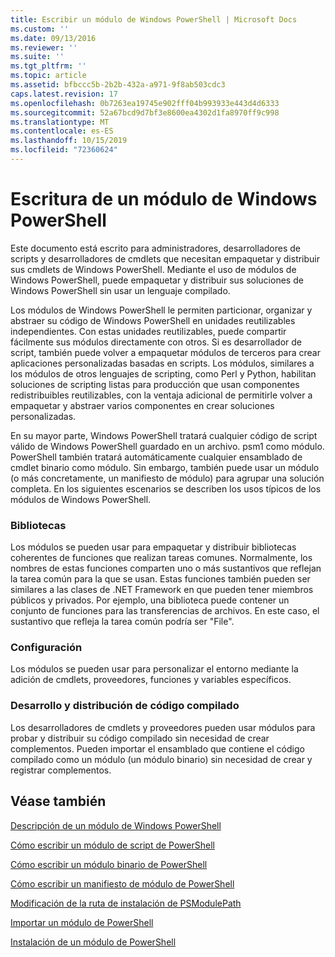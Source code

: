 ```yaml
---
title: Escribir un módulo de Windows PowerShell | Microsoft Docs
ms.custom: ''
ms.date: 09/13/2016
ms.reviewer: ''
ms.suite: ''
ms.tgt_pltfrm: ''
ms.topic: article
ms.assetid: bfbccc5b-2b2b-432a-a971-9f8ab503cdc3
caps.latest.revision: 17
ms.openlocfilehash: 0b7263ea19745e902fff04b993933e443d4d6333
ms.sourcegitcommit: 52a67bcd9d7bf3e8600ea4302d1fa8970ff9c998
ms.translationtype: MT
ms.contentlocale: es-ES
ms.lasthandoff: 10/15/2019
ms.locfileid: "72360624"
---
```

# <a name="writing-a-windows-powershell-module"></a>Escritura de un módulo de Windows PowerShell

Este documento está escrito para administradores, desarrolladores de scripts y desarrolladores de cmdlets que necesitan empaquetar y distribuir sus cmdlets de Windows PowerShell. Mediante el uso de módulos de Windows PowerShell, puede empaquetar y distribuir sus soluciones de Windows PowerShell sin usar un lenguaje compilado.

Los módulos de Windows PowerShell le permiten particionar, organizar y abstraer su código de Windows PowerShell en unidades reutilizables independientes. Con estas unidades reutilizables, puede compartir fácilmente sus módulos directamente con otros. Si es desarrollador de script, también puede volver a empaquetar módulos de terceros para crear aplicaciones personalizadas basadas en scripts. Los módulos, similares a los módulos de otros lenguajes de scripting, como Perl y Python, habilitan soluciones de scripting listas para producción que usan componentes redistribuibles reutilizables, con la ventaja adicional de permitirle volver a empaquetar y abstraer varios componentes en crear soluciones personalizadas.

En su mayor parte, Windows PowerShell tratará cualquier código de script válido de Windows PowerShell guardado en un archivo. psm1 como módulo. PowerShell también tratará automáticamente cualquier ensamblado de cmdlet binario como módulo. Sin embargo, también puede usar un módulo (o más concretamente, un manifiesto de módulo) para agrupar una solución completa. En los siguientes escenarios se describen los usos típicos de los módulos de Windows PowerShell.

### <a name="libraries"></a>Bibliotecas

Los módulos se pueden usar para empaquetar y distribuir bibliotecas coherentes de funciones que realizan tareas comunes. Normalmente, los nombres de estas funciones comparten uno o más sustantivos que reflejan la tarea común para la que se usan. Estas funciones también pueden ser similares a las clases de .NET Framework en que pueden tener miembros públicos y privados. Por ejemplo, una biblioteca puede contener un conjunto de funciones para las transferencias de archivos. En este caso, el sustantivo que refleja la tarea común podría ser "File".

### <a name="configuration"></a>Configuración

Los módulos se pueden usar para personalizar el entorno mediante la adición de cmdlets, proveedores, funciones y variables específicos.

### <a name="compiled-code-development-and-distribution"></a>Desarrollo y distribución de código compilado

Los desarrolladores de cmdlets y proveedores pueden usar módulos para probar y distribuir su código compilado sin necesidad de crear complementos. Pueden importar el ensamblado que contiene el código compilado como un módulo (un módulo binario) sin necesidad de crear y registrar complementos.

## <a name="see-also"></a>Véase también

[Descripción de un módulo de Windows PowerShell](./understanding-a-windows-powershell-module.md)

[Cómo escribir un módulo de script de PowerShell](./how-to-write-a-powershell-script-module.md)

[Cómo escribir un módulo binario de PowerShell](./how-to-write-a-powershell-binary-module.md)

[Cómo escribir un manifiesto de módulo de PowerShell](how-to-write-a-powershell-module-manifest.md)

[Modificación de la ruta de instalación de PSModulePath](./modifying-the-psmodulepath-installation-path.md)

[Importar un módulo de PowerShell](./importing-a-powershell-module.md)

[Instalación de un módulo de PowerShell](./installing-a-powershell-module.md)
